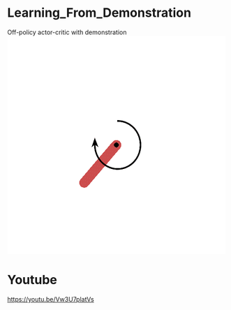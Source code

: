 # Learning_From_Demonstration
Off-policy actor-critic with demonstration
![Alt Text](https://github.com/antecessor/Learning_From_Demonstration/blob/master/pend-v0.gif)
# Youtube
https://youtu.be/Vw3U7platVs
